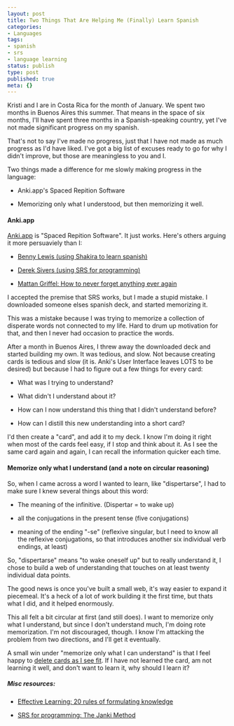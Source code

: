 ```yaml
---
layout: post
title: Two Things That Are Helping Me (Finally) Learn Spanish
categories:
- Languages
tags:
- spanish
- srs
- language learning
status: publish
type: post
published: true
meta: {}
---
```




Kristi and I are in Costa Rica for the month of January. We spent two months in Buenos Aires this summer. That means in the space of six months, I'll have spent three months in a Spanish-speaking country, yet 
I've not made significant progress on my spanish.




That's not to say I've made 
no progress, just that I have not made as much progress as I'd have liked. I've got a big list of excuses ready to go for why I didn't improve, but those are meaningless to you and I.




Two things made a difference for me slowly making progress in the language:



* Anki.app's Spaced Repition Software


* Memorizing only what I understood, but then 
memorizing it well.


#### Anki.app




[Anki.app](https://ankiweb.net) is "Spaced Repition Software". It just works. Here's others arguing it more persuaviely than I:



* [Benny Lewis (using Shakira to learn spanish)](http://www.fluentin3months.com/shakira/)


* [Derek Sivers (using SRS for programming)](http://sivers.org/srs)


* [Mattan Griffel: How to never forget anything ever again](https://medium.com/life-tips/how-to-never-forget-anything-ever-again-5481606b087a#.gtp7ymytw)



I accepted the premise that SRS works, but I made a stupid mistake. I downloaded someone elses spanish deck, and started memorizing it.




This was a mistake because I was trying to memorize a collection of disperate words not connected to my life. Hard to drum up motivation for that, and then I never had occasion to practice the words.




After a month in Buenos Aires, I threw away the downloaded deck and started building my own. It was tedious, and slow. Not because creating cards is tedious and slow (it is. Anki's User Interface leaves LOTS to be desired) but because I had to figure out a few things for every card:



* What was I trying to understand?


* What didn't I understand about it?


* How can I now understand this thing that I didn't understand before?


* How can I distill this new understanding into a short card?



I'd then create a "card", and add it to my deck. I know I'm doing it right when most of the cards feel easy, if I stop and think about it. As I see the same card again and again, I can recall the information quicker each time.



#### Memorize only what I understand (and a note on circular reasoning)




So, when I came across a word I wanted to learn, like "dispertarse", I had to make sure I knew several things about this word:



* The meaning of the infinitive. (Dispertar = to wake up)


* all the conjugations in the present tense (five conjugations)


* meaning of the ending "-se" (reflexive singular, but I need to know all the reflexive conjugations, so that introduces another six individual verb endings, 
at least)



So, "dispertarse" means "to wake oneself up" but to really understand it, I chose to build a web of understanding that touches on at least twenty individual data points.




The good news is once you've built a small web, it's way easier to expand it piecemeal. It's a heck of a lot of work building it the first time, but thats what I did, and it helped enormously.




This all felt a bit circular at first (and still does). I want to memorize only what I understand, but since I don't understand much, I'm doing rote memorization. I'm not discouraged, though. I know I'm attacking the problem from two directions, and I'll get it eventually.




A small win under "memorize only what I can understand" is that I feel happy to 
[delete cards as I see fit](http://www.hackingchinese.com/is-your-flashcard-deck-too-big-for-your-own-good/). If I have not learned the card, am not learning it well, and don't want to learn it, 
why should I learn it?



##### Misc resources:



* [Effective Learning: 20 rules of formulating knowledge](https://www.supermemo.com/en/articles/20rules)


* [SRS for programming: The Janki Method](http://www.jackkinsella.ie/2011/12/05/janki-method.html)
